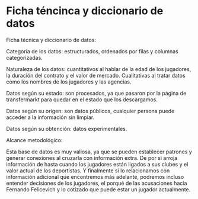 # Ficha téncinca y diccionario de datos

Ficha técnica y diccionario de datos: 

Categoría de los datos: estructurados, ordenados por filas y columnas categorizadas.  

Naturaleza de los datos: cuantitativos al hablar de la edad de los jugadores, la duración del contrato y el valor de mercado. Cualitativas al tratar datos como los nombres de los jugadores y las agencias.  

Datos según su estado: son procesados, ya que pasaron por la página de transfermarkt para quedar en el estado que los descargamos. 

Datos según su origen: son datos públicos, cualquier persona puede acceder a la información sin limpiar. 

Datos según su obtención: datos experimentales.  

Alcance metodológico:  

Esta base de datos es muy valiosa, ya que se pueden establecer patrones y generar conexiones al cruzarla con información extra. De por si arroja información de hasta cuando los jugadores están ligados a sus clubes y el valor actual de los deportistas. Y finalmente si lo relacionamos con información adicional que encontremos más adelante, podremos incluso entender decisiones de los jugadores, el porqué de las acusaciones hacia Fernando Felicevich y lo cotizado que puede estar un jugador actualmente.  